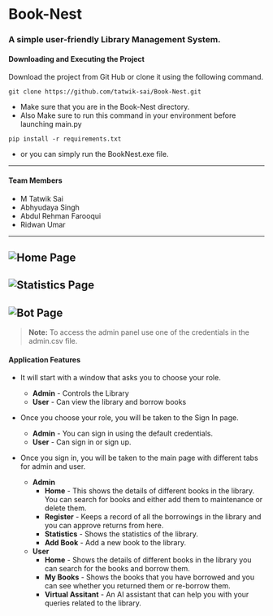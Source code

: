 # Book-Nest
### A simple user-friendly Library Management System.

#### Downloading and Executing the Project
Download the project from Git Hub or clone it using the following command.

```
git clone https://github.com/tatwik-sai/Book-Nest.git
```

- Make sure that you are in the Book-Nest directory.
- Also Make sure to run this command in your environment before launching main.py
```
pip install -r requirements.txt
```

- or you can simply run the BookNest.exe file.

---

#### Team Members
- M Tatwik Sai
- Abhyudaya Singh
- Abdul Rehman Farooqui
- Ridwan Umar

---

![Home Page](https://i.ibb.co/7g9q8sr/Screenshot-2024-10-20-083535.png)
---
![Statistics Page](https://i.ibb.co/k6qgt0p/Screenshot-2024-10-20-083619.png)
---
![Bot Page](https://i.ibb.co/QfDSQKm/Screenshot-2024-10-20-083521.png)
---
> **Note:** To access the admin panel use one of the credentials in the admin.csv file.

#### Application Features
- It will start with a window that asks you to choose your role.
    - **Admin** - Controls the Library
    - **User** - Can view the library and borrow books

- Once you choose your role, you will be taken to the Sign In page.
    - **Admin** - You can sign in using the default credentials.
    - **User** - Can sign in or sign up.

- Once you sign in, you will be taken to the main page with different tabs for admin and user.
    - **Admin**
        - **Home** - This shows the details of different books in the library. You can search for books and either add them to maintenance or delete them.
        - **Register** - Keeps a record of all the borrowings in the library and you can approve returns from here.
        - **Statistics** - Shows the statistics of the library.
        - **Add Book** - Add a new book to the library.
    - **User**
        - **Home** - Shows the details of different books in the library you can search for the books and borrow them.
        - **My Books** - Shows the books that you have borrowed and you can see whether you returned them or re-borrow them.
        - **Virtual Assitant** - An AI assistant that can help you with your queries related to the library.
